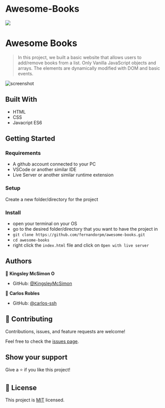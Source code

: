 # Awesome-Books

![](https://img.shields.io/badge/Microverse-blueviolet)

# Awesome Books

> In this project, we built a basic website that allows users to add/remove books from a list. Only Vanilla JavaScript objects and arrays. The elements are dynamically modified with DOM and basic events.

![screenshot](./app_screenshot.png)


## Built With

- HTML
- CSS
- Javacript ES6


## Getting Started

### Requirements

- A github account connected to your PC
- VSCode or another similar IDE
- Live Server or another similar runtime extension


### Setup

Create a new folder/directory for the project


### Install

- open your terminal on your OS
- go to the desired folder/directory that you want to have the project in
- `git clone https://github.com/fernandorpm/awesome-books.git`
- `cd awesome-books`
- right click the `index.html` file and click on `Open with live server`



## Authors

👤 **Kingsley McSimon O**

- GitHub: [@KingsleyMcSimon](https://github.com/KingsleyMcSimon)

👤 **Carlos Robles**

- GitHub: [@carlos-ssh](https://github.com/carlos-ssh)

## 🤝 Contributing

Contributions, issues, and feature requests are welcome!

Feel free to check the [issues page](../../issues/).

## Show your support

Give a ⭐️ if you like this project!

## 📝 License

This project is [MIT](./MIT.md) licensed.
